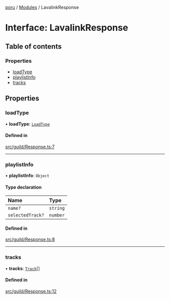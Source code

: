 [poru](../README.md) / [Modules](../modules.md) / LavalinkResponse

# Interface: LavalinkResponse

## Table of contents

### Properties

- [loadType](LavalinkResponse.md#loadtype)
- [playlistInfo](LavalinkResponse.md#playlistinfo)
- [tracks](LavalinkResponse.md#tracks)

## Properties

### loadType

• **loadType**: [`LoadType`](../modules.md#loadtype)

#### Defined in

[src/guild/Response.ts:7](https://github.com/adh319/poru/blob/19920d5/src/guild/Response.ts#L7)

___

### playlistInfo

• **playlistInfo**: `Object`

#### Type declaration

| Name | Type |
| :------ | :------ |
| `name?` | `string` |
| `selectedTrack?` | `number` |

#### Defined in

[src/guild/Response.ts:8](https://github.com/adh319/poru/blob/19920d5/src/guild/Response.ts#L8)

___

### tracks

• **tracks**: [`Track`](../classes/Track.md)[]

#### Defined in

[src/guild/Response.ts:12](https://github.com/adh319/poru/blob/19920d5/src/guild/Response.ts#L12)
